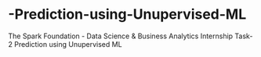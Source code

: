 # -Prediction-using-Unupervised-ML
The Spark Foundation - Data Science &amp; Business Analytics Internship Task-2 Prediction using Unupervised ML
